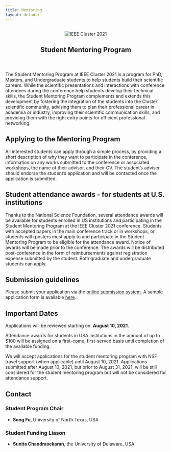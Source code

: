 ```yaml
---
title: Mentoring
layout: default
---
```

<div class="row t30">
	<div class="medium-8 columns medium-offset-2 end">
		<article itemscope itemtype="http://schema.org/Article">
			<header>
        <div itemprop="name">
					<p><img src="https://clustercomp.org/2021/images/logo/logo.png" alt="IEEE Cluster 2021"></p>
					<h1>Student Mentoring Program</h1>
				</div>
			</header>
			<div itemprop="articleSection">
			<p>The Student Mentoring Program at IEEE Cluster 2021 is a program for PhD, Masters, and Undergraduate students to help students build their scientific careers. While the scientific presentations and interactions with conference attendees during the conference help students develop their technical skills, the Student Mentoring Program complements and extends this development by fostering the integration of the students into the Cluster scientific community, advising them to plan their professional career in academia or industry, improving their scientific communication skills, and providing them with the right entry points for efficient professional networking.</p>
      <h2>Applying to the Mentoring Program</h2>
      <p>All interested students can apply through a simple process, by providing a short description of why they want to participate in the conference, information on any works submitted to the conference or associated workshops, the name of their advisor, and their CV. The student’s adviser should endorse the student’s application and will be contacted once the application is submitted.</p>
      <h2>Student attendance awards - for students at U.S. institutions</h2>
      <p>Thanks to the National Science Foundation, several attendance awards will be available for students enrolled in US institutions and participating in the Student Mentoring Program at the IEEE Cluster 2021 conference. Students with accepted papers in the main conference track or in workshops, or students with posters must apply to and participate in the Student Mentoring Program to be eligible for the attendance award. Notice of awards will be made prior to the conference. The awards will be distributed post-conference in the form of reimbursements against registration expense submitted by the student. Both graduate and undergraduate students can apply.</p>
      <h2>Submission guidelines</h2>
      <p>Please submit your application via the <a href='https://clustercomp.org/submit' target='_blank'>online submission system</a>. A sample application form is available <a href='https://ssl.linklings.net/conferences/ieeecluster/?args=z0Cx0zfsGa99N9TrJUHtGyfHfbQIf0zU30Jprcnt3DbATrAprcnt3DxGzb0zU3THQP0Aprcnt3DxfGzU3ACIIfb0HQP0Aprcnt3DxfTEGhhNRpTtUbprcnt3DsfGbprcnt3DsfNM_TzYprcnt3D40QHHGdbUfTtUbb0XfQbGCffftsUzIfb9M9NTJUHtGyfHfbQIf0zQArsf0Jprcnt3DbATzYprcnt3D40bprcnt3DQxGdbUfTzYprcnt3D40Iprcnt3Dxprcnt3DGdbUfTzU30IXrfGzIXrfNMpTAprcnt3DxGzb0zU3' target='_blank'>here</a>.</p>
      <h2>Important Dates</h2>
      <p>Applications will be reviewed starting on: <b>August 10, 2021</b>.</p>
      <p>Attendance awards for students in USA institutions in the amount of up to $100 will be assigned on a first-come, first-served basis until completion of the available funding.</p>
      <p>We will accept applications for the student mentoring program with NSF travel support (when applicable) until August 10, 2021. Applications submitted after August 10, 2021, but prior to August 31, 2021, will be still considered for the student mentoring program but will not be considered for attendance support.</p>
      <h2 id="contact">Contact</h2>
      <h3 id="student-program-chair">Student Program Chair</h3>
      <ul>
        <li><strong>Song Fu</strong>, University of North Texas, USA</li>
      </ul>
      <h3 id="student-funding-liason">Student Funding Liason</h3>
      <ul>
        <li><strong>Sunita Chandrasekaran</strong>, the University of Delaware, USA</li>
      </ul>
			</div>
		</article>
	</div><!-- /.medium-8.columns -->
</div><!-- /.row -->
